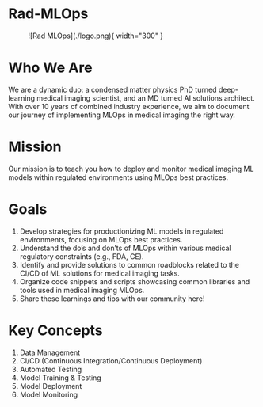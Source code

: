 # **Rad-MLOps**

<figure markdown>
  ![Rad MLOps](./logo.png){ width="300" }
</figure>

# Who We Are

We are a dynamic duo: a condensed matter physics PhD turned deep-learning medical imaging scientist, and an MD turned AI solutions architect. With over 10 years of combined industry experience, we aim to document our journey of implementing MLOps in medical imaging the right way.

# Mission

Our mission is to teach you how to deploy and monitor medical imaging ML models within regulated environments using MLOps best practices.

# Goals

1. Develop strategies for productionizing ML models in regulated environments, focusing on MLOps best practices.
2. Understand the do’s and don’ts of MLOps within various medical regulatory constraints (e.g., FDA, CE).
3. Identify and provide solutions to common roadblocks related to the CI/CD of ML solutions for medical imaging tasks.
4. Organize code snippets and scripts showcasing common libraries and tools used in medical imaging MLOps.
5. Share these learnings and tips with our community here!

# Key Concepts

1. Data Management
2. CI/CD (Continuous Integration/Continuous Deployment)
3. Automated Testing
4. Model Training & Testing
5. Model Deployment
6. Model Monitoring